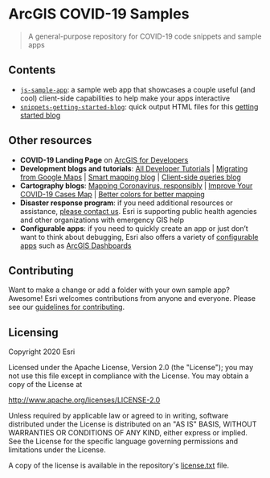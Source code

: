 # ArcGIS COVID-19 Samples
> A general-purpose repository for COVID-19 code snippets and sample apps

## Contents
* [`js-sample-app`](/js-sample-app/): a sample web app that showcases a couple useful (and cool) client-side capabilities to help make your apps interactive
* [`snippets-getting-started-blog`](/snippets-getting-started-blog): quick output HTML files for this [getting started blog](https://www.esri.com/arcgis-blog/products/product/mapping/developer-tools-for-covid-19-apps/)

## Other resources

* **COVID-19 Landing Page** on [ArcGIS for Developers](https://developers.arcgis.com/covid-19/)
* **Development blogs and tutorials**: [All Developer Tutorials](https://developers.arcgis.com/labs/) | [Migrating from Google Maps](https://www.esri.com/arcgis-blog/products/js-api-arcgis/announcements/migrating-from-google-maps-javascript-api-to-arcgis-api-for-javascript/) | [Smart mapping blog](https://www.esri.com/arcgis-blog/products/js-api-arcgis/mapping/generating-arcade-expressions-what-smart-mapping-does-for-you/) | [Client-side queries blog](https://www.esri.com/arcgis-blog/products/js-api-arcgis/mapping/turbo-charge-your-web-apps-with-client-side-queries/)
* **Cartography blogs**: [Mapping Coronavirus, responsibly](https://www.esri.com/arcgis-blog/products/product/mapping/mapping-coronavirus-responsibly/) | [Improve Your COVID-19 Cases Map](https://www.esri.com/arcgis-blog/products/arcgis-living-atlas/health/improve-your-covid-19-cases-map/) | [Better colors for better mapping](https://www.esri.com/arcgis-blog/products/js-api-arcgis/mapping/better-colors-for-better-mapping/)
* **Disaster response program**: if you need additional resources or assistance, [please contact us](https://www.esri.com/en-us/covid-19/overview#request-gis-help). Esri is supporting public health agencies and other organizations with emergency GIS help
* **Configurable apps**: if you need to quickly create an app or just don’t want to think about debugging, Esri also offers a variety of [configurable apps](https://doc.arcgis.com/en/arcgis-online/create-maps/create-map-apps.htm) such as [ArcGIS Dashboards](https://www.esri.com/en-us/arcgis/products/arcgis-dashboards/overview)

## Contributing

Want to make a change or add a folder with your own sample app? Awesome! Esri welcomes contributions from anyone and everyone. Please see our [guidelines for contributing](https://github.com/Esri/arcgis-covid-samples/blob/master/CONTRIBUTING.md).

## Licensing

Copyright 2020 Esri

Licensed under the Apache License, Version 2.0 (the "License");
you may not use this file except in compliance with the License.
You may obtain a copy of the License at

   http://www.apache.org/licenses/LICENSE-2.0

Unless required by applicable law or agreed to in writing, software
distributed under the License is distributed on an "AS IS" BASIS,
WITHOUT WARRANTIES OR CONDITIONS OF ANY KIND, either express or implied.
See the License for the specific language governing permissions and
limitations under the License.

A copy of the license is available in the repository's [license.txt](/license.txt) file.

